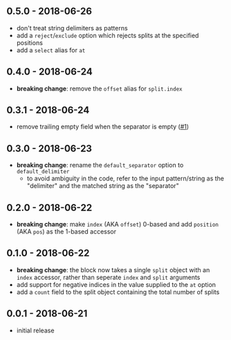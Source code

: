 ## 0.5.0 - 2018-06-26

- don't treat string delimiters as patterns
- add a `reject`/`exclude` option which rejects splits at the specified positions
- add a `select` alias for `at`

## 0.4.0 - 2018-06-24

- **breaking change**: remove the `offset` alias for `split.index`

## 0.3.1 - 2018-06-24

- remove trailing empty field when the separator is empty ([#1](https://github.com/chocolateboy/string_splitter/issues/1))

## 0.3.0 - 2018-06-23

- **breaking change**: rename the `default_separator` option to `default_delimiter`
  - to avoid ambiguity in the code, refer to the input pattern/string as the
    "delimiter" and the matched string as the "separator"

## 0.2.0 - 2018-06-22

- **breaking change**: make `index` (AKA `offset`) 0-based and add `position`
  (AKA `pos`) as the 1-based accessor

## 0.1.0 - 2018-06-22

- **breaking change**: the block now takes a single `split` object with an
  `index` accessor, rather than seperate `index` and `split` arguments
- add support for negative indices in the value supplied to the `at` option
- add a `count` field to the split object containing the total number of splits

## 0.0.1 - 2018-06-21

- initial release

